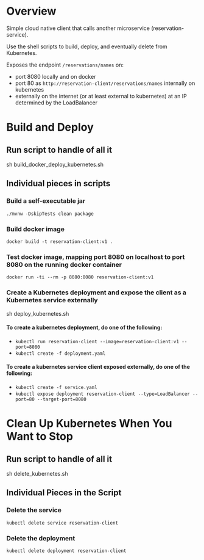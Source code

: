 # Overview
Simple cloud native client that calls another microservice (reservation-service).

Use the shell scripts to build, deploy, and eventually delete from Kubernetes.

Exposes the endpoint `/reservations/names` on:
* port 8080 locally and on docker
* port 80 as `http://reservation-client/reservations/names` internally on kubernetes
* externally on the internet (or at least external to kubernetes) at an IP determined by the LoadBalancer

# Build and Deploy

## Run script to handle of all it
sh build_docker_deploy_kubernetes.sh

## Individual pieces in scripts

### Build a self-executable jar
`./mvnw -DskipTests clean package`

### Build docker image
`docker build -t reservation-client:v1 .`

### Test docker image, mapping port 8080 on localhost to port 8080 on the running docker container
`docker run -ti --rm -p 8080:8080 reservation-client:v1`

### Create a Kubernetes deployment and expose the client as a Kubernetes service externally
sh deploy_kubernetes.sh

#### To create a kubernetes deployment, do one of the following:
* `kubectl run reservation-client --image=reservation-client:v1 --port=8080`
* `kubectl create -f deployment.yaml`

#### To create a kubernetes service client exposed externally, do one of the following:
* `kubectl create -f service.yaml`
* `kubectl expose deployment reservation-client --type=LoadBalancer --port=80 --target-port=8080`

# Clean Up Kubernetes When You Want to Stop

## Run script to handle of all it
sh delete_kubernetes.sh

## Individual Pieces in the Script

### Delete the service
`kubectl delete service reservation-client`

### Delete the deployment
`kubectl delete deployment reservation-client`